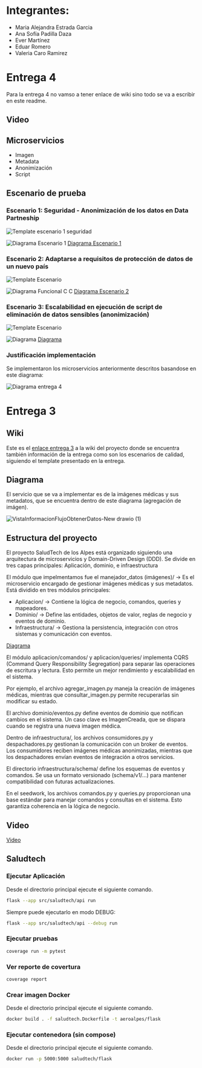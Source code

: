 # Integrantes:

- Maria Alejandra Estrada Garcia 
- Ana Sofía Padilla Daza 
- Ever Martínez
- Eduar Romero
- Valeria Caro Ramirez


# Entrega 4

Para la entrega 4 no vamso a tener enlace de wiki sino todo se va a escribir en este readme. 

## Video



## Microservicios

- Imagen
- Metadata
- Anonimización
- Script

## Escenario de prueba 

### Escenario 1: Seguridad - Anonimización de los datos en Data Partneship 

![Template escenario 1 seguridad](https://github.com/user-attachments/assets/33ee9214-4f93-485e-b8ca-e79dc5040c4b)

![Diagrama Escenario 1](https://github.com/user-attachments/assets/17ef3a0f-982a-4262-b782-178a998d06cf)
[Diagrama Escenario 1](https://github.com/user-attachments/assets/17ef3a0f-982a-4262-b782-178a998d06cf)

### Escenario 2: Adaptarse a requisitos de protección de datos de un nuevo país

![Template Escenario](https://github.com/user-attachments/assets/01ada5a9-b0bc-44df-8dc1-13f877315b13)

![Diagrama Funcional C C](https://github.com/user-attachments/assets/7db70ee0-0a66-45f9-b3d4-06888b2ad281)
[Diagrama Escenario 2](https://github.com/user-attachments/assets/7db70ee0-0a66-45f9-b3d4-06888b2ad281)

### Escenario 3: Escalabilidad en ejecución de script de eliminación de datos sensibles (anonimización)

![Template Escenario](https://github.com/user-attachments/assets/0cdbe1e1-4de3-4dff-88f7-dbefe4b02d51)

![Diagrama](https://github.com/user-attachments/assets/5b8821ba-f832-4bab-a909-6eb2af279801)
[Diagrama](https://github.com/user-attachments/assets/5b8821ba-f832-4bab-a909-6eb2af279801)

### Justificación implementación

Se implementaron los microservicios anteriormente descritos basandose en este diagrama:

![Diagrama entrega 4](https://github.com/user-attachments/assets/017645e6-2a90-4b77-b9e9-a8559b14dff1)


# Entrega 3

## Wiki

Este es el [enlace entrega 3](https://github.com/LosComponentes/Entrega-3/wiki/Entrega-3) a la wiki del proyecto donde se encuentra también información de la entrega como son los escenarios de calidad, siguiendo el template presentado en la entrega.

## Diagrama

El servicio que se va a implementar es de la imágenes médicas y sus metadatos, que se encuentra dentro de este diagrama (agregación de imágen).

![VistaInformacionFlujoObtenerDatos-New drawio (1)](https://github.com/user-attachments/assets/7d49cc59-c67b-4996-88ff-d8e45ff55e86)

## Estructura del proyecto 

El proyecto SaludTech de los Alpes está organizado siguiendo una arquitectura de microservicios y Domain-Driven Design (DDD). Se divide en tres capas principales: Aplicación, dominio, e infraestructura

El módulo que impelmentamos fue el manejador_datos (imágenes)/ → Es el microservicio encargado de gestionar imágenes médicas y sus metadatos. Está dividido en tres módulos principales:

- Aplicacion/ → Contiene la lógica de negocio, comandos, queries y mapeadores.
- Dominio/ → Define las entidades, objetos de valor, reglas de negocio y eventos de dominio.
- Infraestructura/ → Gestiona la persistencia, integración con otros sistemas y comunicación con eventos.

[Diagrama](https://github.com/user-attachments/assets/14066409-a023-4bf5-a386-6f1891dca8f9)

El módulo aplicacion/comandos/ y aplicacion/queries/ implementa CQRS (Command Query Responsibility Segregation) para separar las operaciones de escritura y lectura. Esto permite un mejor rendimiento y escalabilidad en el sistema.

Por ejemplo, el archivo agregar_imagen.py maneja la creación de imágenes médicas, mientras que consultar_imagen.py permite recuperarlas sin modificar su estado.

El archivo dominio/eventos.py define eventos de dominio que notifican cambios en el sistema. Un caso clave es ImagenCreada, que se dispara cuando se registra una nueva imagen médica.

Dentro de infraestructura/, los archivos consumidores.py y despachadores.py gestionan la comunicación con un broker de eventos. Los consumidores reciben imágenes médicas anonimizadas, mientras que los despachadores envían eventos de integración a otros servicios.

El directorio infraestructura/schema/ define los esquemas de eventos y comandos. Se usa un formato versionado (schema/v1/...) para mantener compatibilidad con futuras actualizaciones.

En el seedwork, los archivos comandos.py y queries.py proporcionan una base estándar para manejar comandos y consultas en el sistema. Esto garantiza coherencia en la lógica de negocio.


## Video

[Video](https://uniandes-my.sharepoint.com/:v:/g/personal/m_estradag_uniandes_edu_co/ESe8Sk8jrXdKiHhW0nMQyqIBOTfF5pD1PBrWsawZXCB05Q?nav=eyJyZWZlcnJhbEluZm8iOnsicmVmZXJyYWxBcHAiOiJPbmVEcml2ZUZvckJ1c2luZXNzIiwicmVmZXJyYWxBcHBQbGF0Zm9ybSI6IldlYiIsInJlZmVycmFsTW9kZSI6InZpZXciLCJyZWZlcnJhbFZpZXciOiJNeUZpbGVzTGlua0NvcHkifX0&e=2Tkd8F )

## Saludtech
### Ejecutar Aplicación

Desde el directorio principal ejecute el siguiente comando.

```bash
flask --app src/saludtech/api run
```

Siempre puede ejecutarlo en modo DEBUG:

```bash
flask --app src/saludtech/api --debug run
```

### Ejecutar pruebas

```bash
coverage run -m pytest
```

### Ver reporte de covertura
```bash
coverage report
```

### Crear imagen Docker

Desde el directorio principal ejecute el siguiente comando.

```bash
docker build . -f saludtech.Dockerfile -t aeroalpes/flask
```

### Ejecutar contenedora (sin compose)

Desde el directorio principal ejecute el siguiente comando.

```bash
docker run -p 5000:5000 saludtech/flask
```
